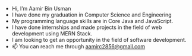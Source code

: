 - Hi, I’m Aamir Bin Usman
- I have done my graduation in Computer Science and Engineering
- My programming language skills are in Core Java and JavaScript.
- I have done internships and made projects in the field of web development using MERN Stack.
- I am looking to get an opportunity in the field of software development.
- 📫 You can reach me through aamirc2856@gmail.com

<!---
aamirusman1/aamirusman1 is a ✨ special ✨ repository because its `README.md` (this file) appears on your GitHub profile.
You can click the Preview link to take a look at your changes.
--->
